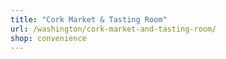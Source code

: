 ```yaml
---
title: "Cork Market & Tasting Room"
url: /washington/cork-market-and-tasting-room/
shop: convenience
---
```

